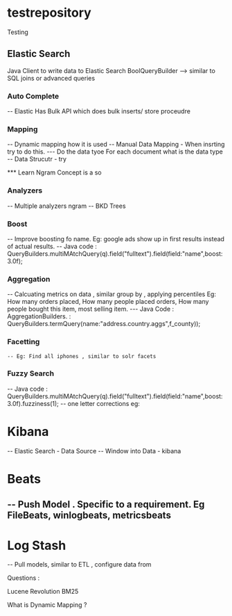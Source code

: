 # testrepository
Testing

## Elastic Search 

Java Client to write data to Elastic Search
  BoolQueryBuilder --> similar to SQL joins or advanced queries

### Auto Complete 
-- Elastic  Has Bulk API which does bulk inserts/ store proceudre
### Mapping 
 -- Dynamic mapping how it is used
 -- Manual Data Mapping - When insrting try to do this.
 --- Do the data tyoe For each document what is the data type
 -- Data Strucutr - try 

  *** Learn Ngram Concept is a so
### Analyzers
  -- Multiple analyzers ngram 
  -- BKD Trees 
### Boost 
  -- Improve boosting fo name. Eg: google ads show up in first results instead of actual results.
  -- Java code : QueryBuilders.multiMAtchQuery(q).field("fulltext").field(field:"name",boost:3.0f);

### Aggregation
  -- Calcuating metrics on data , similar group by , applying percentiles  Eg: How many orders placed, How many people placed orders, How many people bought this item, most selling item.
  --- Java Code : AggregationBuilders.
                 : QueryBuilders.termQuery(name:"address.country.aggs",f_county));

### Facetting 
    -- Eg: Find all iphones , similar to solr facets

### Fuzzy Search
  -- Java code : QueryBuilders.multiMAtchQuery(q).field("fulltext").field(field:"name",boost:3.0f).fuzziness(1);
    -- one letter corrections eg: 

### 

# Kibana
-- Elastic Search - Data Source
-- Window into Data - kibana

# Beats
-- Push Model . Specific to a requirement. Eg FileBeats, winlogbeats, metricsbeats
-- 

# Log Stash
  -- Pull models, similar to ETL , configure data from 

Questions :

Lucene Revolution
BM25 

What is Dynamic Mapping ? 
